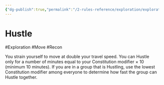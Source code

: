 ```yaml
---
{"dg-publish":true,"permalink":"/2-rules-reference/exploration/exploration-activities/hustle/","noteIcon":""}
---
```


# Hustle
#Exploration #Move #Recon 

You strain yourself to move at double your travel speed. You can Hustle only for a number of minutes equal to your Constitution modifier × 10 (minimum 10 minutes). If you are in a group that is Hustling, use the lowest Constitution modifier among everyone to determine how fast the group can Hustle together.